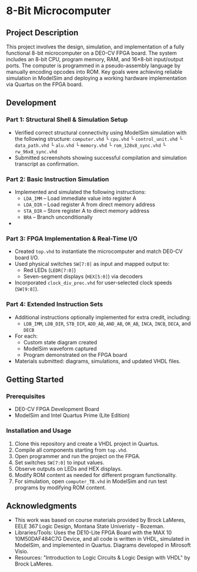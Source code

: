 # 8-Bit Microcomputer

## Project Description
This project involves the design, simulation, and implementation of a fully functional 8-bit microcomputer on a DE0-CV FPGA board. The system includes an 8-bit CPU, program memory, RAM, and 16×8-bit input/output ports. The computer is programmed in a pseudo-assembly language by manually encoding opcodes into ROM. Key goals were achieving reliable simulation in ModelSim and deploying a working hardware implementation via Quartus on the FPGA board.

## Development
### Part 1: Structural Shell & Simulation Setup
- Verified correct structural connectivity using ModelSim simulation with the following structure:
`computer.vhd`
   └ `cpu.vhd`
        └ `control_unit.vhd`
        └ `data_path.vhd`
             └ `alu.vhd`
   └ `memory.vhd`
        └ `rom_128x8_sync.vhd`
        └ `rw_96x8_sync.vhd`
- Submitted screenshots showing successful compilation and simulation transcript as confirmation.

### Part 2: Basic Instruction Simulation
- Implemented and simulated the following instructions:
  - `LDA_IMM` – Load immediate value into register A
  - `LDA_DIR` – Load register A from direct memory address
  - `STA_DIR` – Store register A to direct memory address
  - `BRA` – Branch unconditionally
- 

### Part 3: FPGA Implementation & Real-Time I/O
- Created `top.vhd` to instantiate the microcomputer and match DE0-CV board I/O.
- Used physical switches `SW[7:0]` as input and mapped output to:
  - Red LEDs (`LEDR[7:0]`)
  - Seven-segment displays (`HEX[5:0]`) via decoders
- Incorporated `clock_div_prec.vhd` for user-selected clock speeds (`SW[9:8]`).

### Part 4: Extended Instruction Sets
- Additional instructions optionally implemented for extra credit, including:
  - `LDB_IMM`, `LDB_DIR`, `STB_DIR`, `ADD_AB`, `AND_AB`, `OR_AB`, `INCA`, `INCB`, `DECA`, and `DECB`
- For each:
  - Custom state diagram created
  - ModelSim waveform captured
  - Program demonstrated on the FPGA board
- Materials submitted: diagrams, simulations, and updated VHDL files.  

## Getting Started
### Prerequisites
- DE0-CV FPGA Development Board
- ModelSim and Intel Quartus Prime (Lite Edition)

### Installation and Usage
1. Clone this repository and create a VHDL project in Quartus.
2. Compile all components starting from `top.vhd`.
3. Open programmer and run the project on the FPGA.
4. Set switches `SW[7:0]` to input values.
5. Observe outputs on LEDs and HEX displays.
6. Modify ROM content as needed for different program functionality.
7. For simulation, open `computer_TB.vhd` in ModelSim and run test programs by modifying ROM content.

## Acknowledgments
- This work was based on course materials provided by Brock LaMeres, EELE 367 Logic Design, Montana State Univeristy - Bozeman.
- Libraries/Tools: Uses the DE10-Lite FPGA Board with the MAX 10 10M50DAF484C7G Device, and all code is written in VHDL, simulated in ModelSim, and implemented in Quartus. Diagrams developed in Mirosoft Visio.
- Resources: "Introduction to Logic Circuits & Logic Design with VHDL" by Brock LaMeres.
